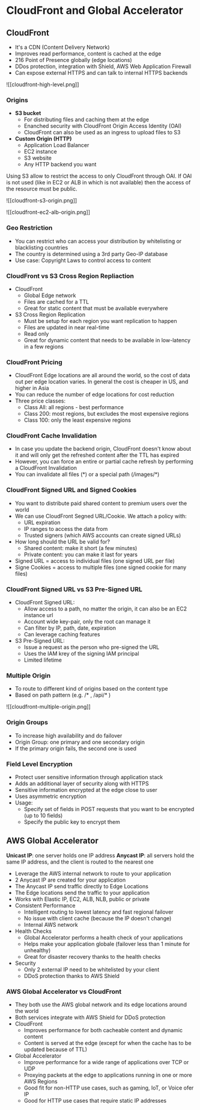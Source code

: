 # CloudFront and Global Accelerator

## CloudFront
- It's a CDN (Content Delivery Network)
- Improves read performance, content is cached at the edge
- 216 Point of Presence globally (edge locations)
- DDos protection, integration with Shield, AWS Web Application Firewall
- Can expose external HTTPS and can talk to internal HTTPS backends

![[cloudfront-high-level.png]]

### Origins
- **S3 bucket**
	- For distributing files and caching them at the edge
	- Enanched security with CloudFront Origin Access Identity (OAI)
	- CloudFront can also be used as an ingress to upload files to S3
- **Custom Origin (HTTP)**
	- Application Load Balancer
	- EC2 instance
	- S3 website
	- Any HTTP backend you want

Using S3 allow to restrict the access to only CloudFront through OAI. If OAI is not used (like in EC2 or ALB in which is not available) then the access of the resource must be public.

![[cloudfront-s3-origin.png]]

![[cloudfront-ec2-alb-origin.png]]

### Geo Restriction
- You can restrict who can access your distribution by whitelisting or blacklisting countries
- The country is determined using a 3rd party Geo-IP database
- Use case: Copyright Laws to control access to content

### CloudFront vs S3 Cross Region Repliaction
- CloudFront
	- Global Edge network
	- Files are cached for a TTL
	- Great for static content that must be available everywhere
- S3 Cross Region Replication
	- Must be setup for each region you want replication to happen
	- Files are updated in near real-time
	- Read only
	- Great for dynamic content that needs to be available in low-latency in a few regions

### CloudFront Pricing
- CloudFront Edge locations are all around the world, so the cost of data out per edge location varies. In general the cost is cheaper in US, and higher in Asia
- You can reduce the number of edge locations for cost reduction
- Three price classes:
	- Class All: all regions - best performance
	- Class 200: most regions, but excludes the most expensive regions
	- Class 100: only the least expensive regions

### CloudFront Cache Invalidation
- In case you update the backend origin, CloudFront doesn't know about it and will only get the refreshed content after the TTL has expired
- However, you can force an entire or partial cache refresh by performing a CloudFront Invalidation
- You can invalidate all files (\*) or a special path (/images/\*)


### CloudFront Signed URL and Signed Cookies
- You want to distribute paid shared content to premium users over the world
- We can use CloudFront Segned URL/Cookie. We attach a policy with:
	- URL expiration
	- IP ranges to access the data from
	- Trusted signers (which AWS accounts can create signed URLs)
- How long should the URL be valid for?
	- Shared content: make it short (a few minutes)
	- Private content: you can make it last for years
- Signed URL = access to individual files (one signed URL per file)
- Signe Cookies = access to multiple files (one signed cookie for many files)

### CloudFront Signed URL vs S3 Pre-Signed URL
- CloudFront Signed URL:
	- Allow access to a path, no matter the origin, it can also be an EC2 instance url
	- Account wide key-pair, only the root can manage it
	- Can filter by IP, path, date, expiration
	- Can leverage caching features
- S3 Pre-Signed URL:
	- Issue a request as the person who pre-signed the URL
	- Uses the IAM krey of the signing IAM principal
	- Limited lifetime


### Multiple Origin
- To route to different kind of origins based on the content type
- Based on path pattern (e.g. /* , /api/* )

![[cloudfront-multiple-origin.png]]

### Origin Groups
- To increase high availability and do failover
- Origin Group: one primary and one secondary origin
- If the primary origin fails, the second one is used

### Field Level Encryption
- Protect user sensitive information through application stack
- Adds an additional layer of security along with HTTPS
- Sensitive information encrypted at the edge close to user
- Uses asymmetric encryption
- Usage:
	- Specify set of fields in POST requests that you want to be encrypted (up to 10 fields)
	- Specify the public key to encrypt them


## AWS Global Accelerator
**Unicast IP**: one server holds one IP address
**Anycast IP**: all servers hold the same IP address, and the client is routed to the nearest one

- Leverage the AWS internal network to route to your application
- 2 Anycast IP are created for your application
- The Anycast IP send traffic directly to Edge Locations
- The Edge locations send the traffic to your application
- Works with Elastic IP, EC2, ALB, NLB, public or private
- Consistent Performance
	- Intelligent routing to lowest latency and fast regional failover
	- No issue with client cache (because the IP doesn't change)
	- Internal AWS network
- Health Checks
	- Global Accelerator performs a health check of your applications
	- Helps make your application globale (failover less than 1 minute for unhealthy)
	- Great for disaster recovery thanks to the health checks
- Security
	- Only 2 external IP need to be whitelisted by your client
	- DDoS protection thanks to AWS Shield

### AWS Global Accelerator vs CloudFront
- They both use the AWS global network and its edge locations around the world
-  Both services integrate with AWS Shield for DDoS protection
- CloudFront
	- Improves performance for both cacheable content and dynamic content
	- Content is served at the edge (except for when the cache has to be updated because of TTL)
- Global Accelerator
	- Improve performance for a wide range of applications over TCP or UDP
	- Proxying packets at the edge to applications running in one or more AWS Regions
	- Good fit for non-HTTP use cases, such as gaming, IoT, or Voice ofer IP
	- Good for HTTP use cases that require static IP addresses
